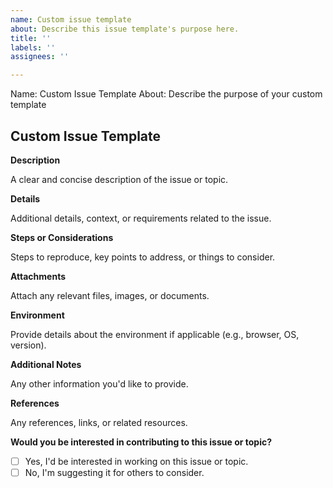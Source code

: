 ```yaml
---
name: Custom issue template
about: Describe this issue template's purpose here.
title: ''
labels: ''
assignees: ''

---
```


Name: Custom Issue Template
About: Describe the purpose of your custom template

## Custom Issue Template

**Description**

A clear and concise description of the issue or topic.

**Details**

Additional details, context, or requirements related to the issue.

**Steps or Considerations**

Steps to reproduce, key points to address, or things to consider.

**Attachments**

Attach any relevant files, images, or documents.

**Environment**

Provide details about the environment if applicable (e.g., browser, OS, version).

**Additional Notes**

Any other information you'd like to provide.

**References**

Any references, links, or related resources.

**Would you be interested in contributing to this issue or topic?**
- [ ] Yes, I'd be interested in working on this issue or topic.
- [ ] No, I'm suggesting it for others to consider.
